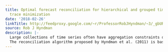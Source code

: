 ```yaml
---
title: Optimal forecast reconciliation for hierarchical and grouped time series through
  trace minimization
date: '2018-02-26'
linkTitle: http://feedproxy.google.com/~r/ProfessorRobJHyndman/~3/_gbURtFkrh4/
source: Rob J Hyndman
description: |-
  Large collections of time series often have aggregation constraints due to product or geographical groupings. The forecasts for the most disaggregated series are usually required to add-up exactly to the forecasts of the aggregated series, a constraint we refer to as &ldquo;coherence&rdquo;. Forecast reconciliation is the process of adjusting forecasts to make them coherent.
  The reconciliation algorithm proposed by Hyndman et al. (2011) is based on a generalized least squares estimator that requ
---
```

